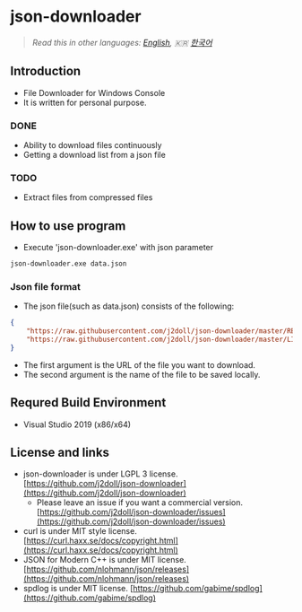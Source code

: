 # json-downloader

> *Read this in other languages: [English](README.md), :kr: [한국어](README.ko.md)*

## Introduction
- File Downloader for Windows Console
- It is written for personal purpose.

### DONE
- Ability to download files continuously
- Getting a download list from a json file

### TODO
- Extract files from compressed files	

## How to use program
- Execute 'json-downloader.exe' with json parameter 
```cmd
json-downloader.exe data.json
```

### Json file format
- The json file(such as data.json) consists of the following:
```json
{
	"https://raw.githubusercontent.com/j2doll/json-downloader/master/README.md" : "README.md" ,
	"https://raw.githubusercontent.com/j2doll/json-downloader/master/LICENSE" : "LICENSE" 
}
```
- The first argument is the URL of the file you want to download.
- The second argument is the name of the file to be saved locally.

## Requred Build Environment
- Visual Studio 2019 (x86/x64)

## License and links
- json-downloader is under LGPL 3 license. [https://github.com/j2doll/json-downloader](https://github.com/j2doll/json-downloader)
  - Please leave an issue if you want a commercial version. [https://github.com/j2doll/json-downloader/issues](https://github.com/j2doll/json-downloader/issues)
- curl is under MIT style license. [https://curl.haxx.se/docs/copyright.html](https://curl.haxx.se/docs/copyright.html)
- JSON for Modern C++ is under MIT license. [https://github.com/nlohmann/json/releases](https://github.com/nlohmann/json/releases)
- spdlog is under MIT license. [https://github.com/gabime/spdlog](https://github.com/gabime/spdlog)
